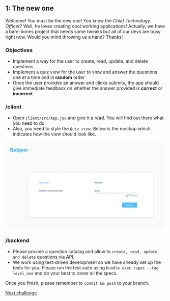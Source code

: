 ## 1: The new one

Welcome! You must be the new one! You know the _Chief Technology Officer_? Well, he loves creating cool working applications! Actually, we have a bare-bones project that needs some tweaks but all of our devs are busy right now. Would you mind throwing us a hand? Thanks!

### Objectives

*   Implement a way for the user to create, read, update, and delete questions
*   Implement a quiz view for the user to view and answer the questions one at a time and in **random** order
*   Once the user provides an answer and clicks submits, the app should give immediate feedback on whether the answer provided is **correct** or **incorrect**

### /client

*   Open `client/src/App.jsx` and give it a read. You will find out there what you need to do.
*   Also, you need to style the `Quiz view`. Below is the mockup which indicates how the view should look like.

![question mockup](../img/question.png)

### /backend

*   Please provide a question catalog and allow to `create, read, update and delete` questions via API.
*   We work using test-driven development so we have already set up the tests for you. Please run the test suite using `bundle exec rspec --tag level_one` and do your best to cover all the specs.

Once you finish, please remember to `commit && push` to your branch.

[Next challenge](user_stories/level_two.md)
